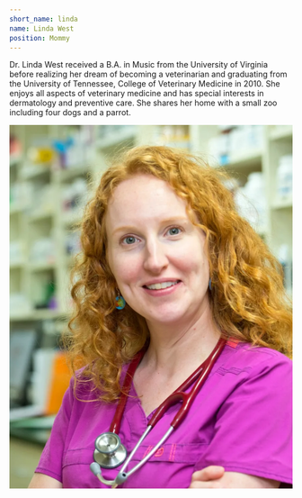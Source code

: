```yaml
---
short_name: linda
name: Linda West
position: Mommy
---
```

Dr. Linda West received a B.A. in Music from the University of Virginia before realizing her dream of becoming a veterinarian and graduating from the University of Tennessee, College of Veterinary Medicine in 2010.  She enjoys all aspects of veterinary medicine and has special interests in dermatology and preventive care.  She shares her home with a small zoo including four dogs and a parrot.

![Branching](../assets/images/Dr._West_Profile.webp)
